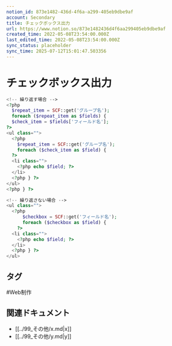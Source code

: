 ```yaml
---
notion_id: 873e1482-436d-4f6a-a299-405eb9dbe9af
account: Secondary
title: チェックボックス出力
url: https://www.notion.so/873e1482436d4f6aa299405eb9dbe9af
created_time: 2022-05-08T23:54:00.000Z
last_edited_time: 2022-05-08T23:54:00.000Z
sync_status: placeholder
sync_time: 2025-07-12T15:01:47.503356
---
```

# チェックボックス出力

```php
<!-- 繰り返す場合 -->
<?php
  $repeat_item = SCF::get('グループ名');
  foreach ($repeat_item as $fields) {
  $check_item = $fields['フィールド名'];
?>
<ul class="">
  <?php
    $repeat_item = SCF::get('グループ名');
    foreach ($check_item as $field) {
  ?>
  <li class="">
    <?php echo $field; ?>
  </li>
  <?php } ?>
</ul>
<?php } ?>

<!-- 繰り返さない場合 -->
<ul class="">
  <?php
	  $checkbox = SCF::get('フィールド名');
	  foreach ($checkbox as $field) {
	?>
  <li class="">
    <?php echo $field; ?>
  </li>
  <?php } ?>
</ul>
```

## タグ

#Web制作 

## 関連ドキュメント

- [[../99_その他/x.md|x]]
- [[../99_その他/y.md|y]]
